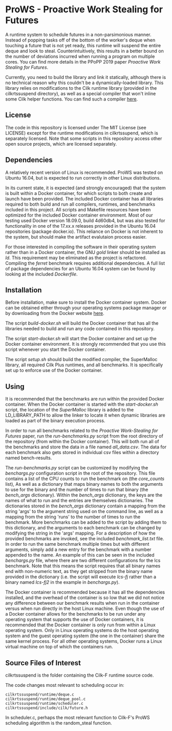 # ProWS - Proactive Work Stealing for Futures
A runtime system to schedule futures in a non-parsimonious manner.
Instead of popping tasks off of the bottom of the worker's deque
when touching a future that is not yet ready, this runtime will
suspend the entire deque and look to steal. Counterintuitively,
this results in a better bound on the number of deviations incurred
when running a program on multiple cores. You can find more details
in the PPoPP 2019 paper *Proactive Work Stealing for Futures*.

Currently, you need to build the library and link it statically,
although there is no technical reason why this couldn't be a
dynamically-loaded library. This library relies on modifications to
the Cilk runtime library (provided in the cilkrtssuspend directory),
as well as a special compiler that won't inline some Cilk helper
functions. You can find such a compiler
[here](https://gitlab.com/wustl-pctg-pub/llvm-cilk).

## License

The code in this repository is licensed under The MIT License (see
LICENSE) except for the runtime modifications in cilkrtssupend, which
is separately licensed. Note that some scripts in this repository
access other open source projects, which are licensed separately.

## Dependencies

A relatively recent version of Linux is recommended. ProWS was tested
on Ubuntu 16.04, but is expected to run correctly in other Linux
distributions.

In its current state, it is expected (and strongly encouraged) that the
system is built within a Docker container, for which scripts to both
create and launch have been provided. The included Docker container has
all libraries required to both build and run all compilers, runtimes,
and benchmarks included in this project. All scripts and Makefile resources
have been optimized for the included Docker container environment. Most
of our testing used Docker version 18.09.0, build 4d60db4, but was also
tested for functionality in one of the 17.xx.x releases provided in the
Ubuntu 16.04 repositories (package docker.io). This reliance on Docker is
not inherent to the system, but should make the artifact evalutaion process
easier.

For those interested in compiling the software in their operating system
rather than in a Docker container, the GNU _gold_ linker should be
installed as _ld_. This requirement may be eliminated as the project is
refactored. Compiling the _ferret_ benchmark requires additional dependencies.
A full list of package dependencies for an Ubuntu 16.04 system can be found by
looking at the included _Dockerfile_.

## Installation

Before installation, make sure to install the Docker container system. Docker
can be obtained either through your operating systems package manager or by
downloading from the Docker website
[here](https://store.docker.com/search?type=edition&offering=community&operating_system=linux).

The script _build-docker.sh_ will build the Docker container that has
all the libraries needed to build and run any code contained in this
repository.

The script _start-docker.sh_ will start the Docker container and set up
the Docker container environment. It is strongly recommended that you use
this script whenever you start the Docker container.

The script _setup.sh_ should build the modified compiler, the SuperMalloc
library, all required Cilk Plus runtimes, and all benchmarks.
It is specifically set up to enforce use of the Docker container.

## Using

It is recommended that the benchmarks are run within the provided Docker
container. When the Docker container is started with the _start-docker.sh_
script, the location of the _SuperMalloc_ library is added to the
LD\_LIBRARY\_PATH to allow the linker to locate it when dynamic libraries are
loaded as part of the binary execution process.

In order to run all benchmarks related to the *Proactive Work-Stealing for Futures*
paper, run the _run-benchmarks.py_ script from the root directory of the
repository (from within the Docker container). This will both run all of the
benchmarks and store the data in a file named _all\_data.csv_. The data for each
benchmark also gets stored in individual csv files within a directory named
bench-results.

The _run-benchmarks.py_ script can be customized by modifying the _benchargs.py_
configuration script in the root of the repository. This file contains a list of
the CPU counts to run the benchmark on (the _core\_counts_ list), As well as a
dictionary that maps binary names to both the arguments to use for the binary and
the number of times to run that binary (the _bench\_args_ dictionary). Within the
_bench\_args_ dictionary, the keys are the names of what to run and the entries 
are themselves dictionaries. The dictionaries stored in the _bench\_args_
dictionary contain a mapping from the string 'args' to the argument string used
on the command line, as well as a mapping from the string 'runs' to the number
of times to run the benchmark. More benchmarks can be added to the script by
adding them to this dictionary, and the arguments to each benchmark can be
changed by modifying the string in the 'args' mapping. For a description of how
the provided benchmarks are invoked, see the included _benchmark\_list.txt_ file.
In order to run the same benchmark multiple times but with different arguments,
simply add a new entry for the benchmark with a number appended to the name. An
example of this can be seen in the included _benchargs.py_ file, where there are
two different configurations for the lcs benchmark. Note that this means the
script requires that all binary names end with non-numeric text, as they get
stripped from the binary name provided in the dictionary (i.e. the script will
execute _lcs-fj_ rather than a binary named _lcs-fj2_ in the example in
_benchargs.py_).

The Docker container is recommended because it has all the dependencies
installed, and the overhead of the container is so low that we did not
notice any difference between our benchmark results when run in the
container versus when run directly in the host Linux machine. Even though
the use of a Docker container allows for the benchmarks to be run under
any operating system that supports the use of Docker containers, it is
recommended that the Docker container is only run from within a Linux
operating system. Only in Linux operating systems do the host operating
system and the guest operating system (the one in the container) share
the same kernel process. For all other operating systems, Docker runs
a Linux virtual machine on top of which the containers run.

## Source Files of Interest

cilkrtssuspend is the folder containing the Cilk-F runtime source code.

The code changes most relevant to scheduling occur in:

    cilkrtssuspend/runtime/deque.c
    cilkrtssuspend/runtime/deque_pool.c
    cilkrtssuspend/runtime/scheduler.c
    cilkrtssuspend/include/cilk/future.h

In scheduler.c, perhaps the most relevant function to Cilk-F's ProWS scheduling
algorithm is the random_steal function.